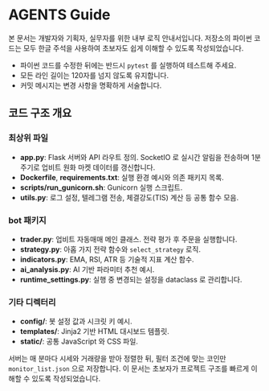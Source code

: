 # AGENTS Guide

본 문서는 개발자와 기획자, 실무자를 위한 내부 로직 안내서입니다. 저장소의 파이썬 코드는 모두 한글 주석을 사용하여 초보자도 쉽게 이해할 수 있도록 작성되었습니다.

- 파이썬 코드를 수정한 뒤에는 반드시 `pytest` 를 실행하여 테스트해 주세요.
- 모든 라인 길이는 120자를 넘지 않도록 유지합니다.
- 커밋 메시지는 변경 사항을 명확하게 서술합니다.

## 코드 구조 개요
### 최상위 파일
- **app.py**: Flask 서버와 API 라우트 정의. SocketIO 로 실시간 알림을 전송하며 1분 주기로 업비트 원화 마켓 데이터를 갱신합니다.
- **Dockerfile**, **requirements.txt**: 실행 환경 예시와 의존 패키지 목록.
- **scripts/run_gunicorn.sh**: Gunicorn 실행 스크립트.
- **utils.py**: 로그 설정, 텔레그램 전송, 체결강도(TIS) 계산 등 공통 함수 모음.

### bot 패키지
- **trader.py**: 업비트 자동매매 메인 클래스. 전략 평가 후 주문을 실행합니다.
- **strategy.py**: 아홉 가지 전략 함수와 `select_strategy` 로직.
- **indicators.py**: EMA, RSI, ATR 등 기술적 지표 계산 함수.
- **ai_analysis.py**: AI 기반 파라미터 추천 예시.
- **runtime_settings.py**: 실행 중 변경되는 설정을 dataclass 로 관리합니다.

### 기타 디렉터리
- **config/**: 봇 설정 값과 시크릿 키 예시.
- **templates/**: Jinja2 기반 HTML 대시보드 템플릿.
- **static/**: 공통 JavaScript 와 CSS 파일.

서버는 매 분마다 시세와 거래량을 받아 정렬한 뒤, 필터 조건에 맞는 코인만 `monitor_list.json` 으로 저장합니다. 이 문서는 초보자가 프로젝트 구조를 빠르게 이해할 수 있도록 작성되었습니다.
